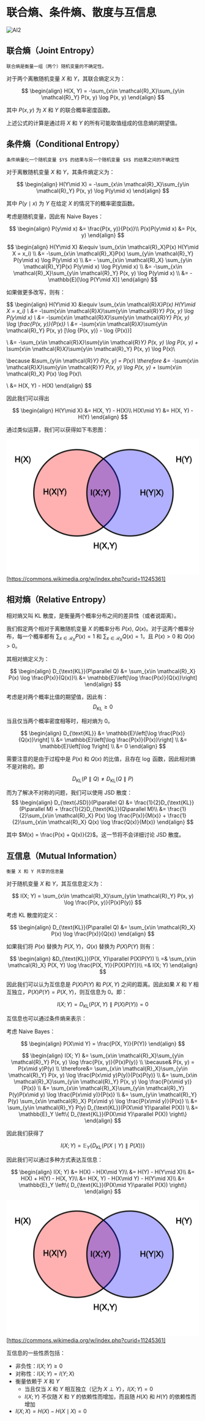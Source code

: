 # 联合熵、条件熵、散度与互信息

![AI2](https://img.shields.io/badge/LI-Artificial%20Inteligence%202-green)

## 联合熵（Joint Entropy）

```admonish note title=""
联合熵是衡量一组（两个）随机变量的不确定性。
```

对于两个离散随机变量 $X$ 和 $Y$，其联合熵定义为：

$$
\begin{align}
H(X, Y) = -\sum_{x\in \mathcal{R}_X}\sum_{y\in \mathcal{R}_Y} P(x, y) \log P(x, y)
\end{align}
$$

其中 $P(x, y)$ 为 $X$ 和 $Y$ 的联合概率密度函数。

上述公式的计算是通过将 $X$ 和 $Y$ 的所有可能取值组成的信息熵的期望值。

## 条件熵（Conditional Entropy）

```admonish note title=""
条件熵量化一个随机变量 $Y$ 的结果与另一个随机变量 $X$ 的结果之间的不确定性
```

对于离散随机变量 $X$ 和 $Y$，其条件熵定义为：

$$
\begin{align}
H(Y\mid X) = -\sum_{x\in \mathcal{R}_X}\sum_{y\in \mathcal{R}_Y} P(x, y) \log P(y\mid x)
\end{align}
$$

其中 $P(y\mid x)$ 为 $Y$ 在给定 $X$ 的情况下的概率密度函数。

考虑是随机变量，因此有 Naive Bayes：

$$
\begin{align}
    P(y\mid x) &= \frac{P(x, y)}{P(x)}\\
    P(x)P(y\mid x) &= P(x, y)
\end{align}
$$


$$
\begin{align}
H(Y\mid X) &\equiv \sum_{x\in \mathcal{R}_X}P(x) H(Y\mid X = x_i)
\\
&= -\sum_{x\in \mathcal{R}_X}P(x) \sum_{y\in \mathcal{R}_Y} P(y\mid x) \log P(y\mid x)
\\
&= - \sum_{x\in \mathcal{R}_X} \sum_{y\in \mathcal{R}_Y}P(x) P(y\mid x) \log P(y\mid x)
\\
&= -\sum_{x\in \mathcal{R}_X}\sum_{y\in \mathcal{R}_Y} P(x, y) \log P(y\mid x)
\\
&= -\mathbb{E}[\log P(Y\mid X)]
\end{align}
$$

如果做更多改写，则有：

$$
\begin{align}
H(Y\mid X) &\equiv \sum_{x\in \mathcal{R}_X}P(x) H(Y\mid X = x_i)
\\
&= -\sum_{x\in \mathcal{R}_X}\sum_{y\in \mathcal{R}_Y} P(x, y) \log P(y\mid x)
\\
&= -\sum_{x\in \mathcal{R}_X}\sum_{y\in \mathcal{R}_Y} P(x, y) \log \frac{P(x, y)}{P(x)}
\\
&= -\sum_{x\in \mathcal{R}_X}\sum_{y\in \mathcal{R}_Y} P(x, y) [\log {P(x, y)} - \log {P(x)}]

\\
&= -\sum_{x\in \mathcal{R}_X}\sum_{y\in \mathcal{R}_Y} P(x, y) \log P(x, y) + \sum_{x\in \mathcal{R}_X}\sum_{y\in \mathcal{R}_Y} P(x, y) \log P(x)\\

\because
&\sum_{y\in \mathcal{R}_Y} P(x, y) = P(x)\\
\therefore
&= -\sum_{x\in \mathcal{R}_X}\sum_{y\in \mathcal{R}_Y} P(x, y) \log P(x, y) + \sum_{x\in \mathcal{R}_X} P(x) \log P(x)\\

\\
&= H(X, Y) - H(X)
\end{align}
$$

因此我们可以得出

$$
\begin{align}
H(Y\mid X) &= H(X, Y) - H(X)\\
H(X\mid Y) &= H(X, Y) - H(Y)
\end{align}
$$

通过类似运算，我们可以获得如下韦恩图：

![](./img/venn-info.png)
[https://commons.wikimedia.org/w/index.php?curid=11245361]

## 相对熵（Relative Entropy）

相对熵又叫 KL 散度，是衡量两个概率分布之间的差异性（或者说距离）。

我们假定两个相对于离散随机变量 $X$ 的概率分布 $P(x)$, $Q(x)$。对于这两个概率分布，每一个概率都有 $\sum_{x\in \mathcal{R}_X}P(x) = 1$ 和 $\sum_{x\in \mathcal{R}_X}Q(x) = 1$，且 $P(x) > 0$ 和 $Q(x) > 0$。

其相对熵定义为：

$$
\begin{align}
D_{\text{KL}}(P\parallel Q) &= \sum_{x\in \mathcal{R}_X} P(x) \log \frac{P(x)}{Q(x)}\\
&= \mathbb{E}\left[\log \frac{P(x)}{Q(x)}\right]
\end{align}
$$

考虑是对两个概率比值的期望值，因此有：
$$
D_{\text{KL}} \geq  0
$$

当且仅当两个概率密度相等时，相对熵为 0。

$$
\begin{align}
D_{\text{KL}}
&= \mathbb{E}\left[\log \frac{P(x)}{Q(x)}\right]
\\
&= \mathbb{E}\left[\log \frac{P(x)}{P(x)}\right]
\\
&= \mathbb{E}\left[\log 1\right]
\\
&= 0
\end{align}
$$

需要注意的是由于过程中是 $P(x)$ 和 $Q(x)$ 的比值，且存在 $\log$ 函数，因此相对熵不是对称的。即

$$
D_{\text{KL}}(P\parallel Q) \neq D_{\text{KL}}(Q\parallel P)
$$

而为了解决不对称的问题，我们可以使用 JSD 散度：
$$
\begin{align}
D_{\text{JSD}}(P\parallel Q) &= \frac{1}{2}D_{\text{KL}}(P\parallel M) + \frac{1}{2}D_{\text{KL}}(Q\parallel M)\\
&= \frac{1}{2}\sum_{x\in \mathcal{R}_X} P(x) \log \frac{P(x)}{M(x)} + \frac{1}{2}\sum_{x\in \mathcal{R}_X} Q(x) \log \frac{Q(x)}{M(x)}
\end{align}
$$

其中 $M(x) = \frac{P(x) + Q(x)}{2}$。这一节将不会详细讨论 JSD 散度。

## 互信息（Mutual Information）

```admonish note title=""
衡量 X 和 Y 共享的信息量
```

对于随机变量 $X$ 和 $Y$，其互信息定义为：

$$
I(X; Y) = \sum_{x\in \mathcal{R}_X}\sum_{y\in \mathcal{R}_Y} P(x, y) \log \frac{P(x, y)}{P(x)P(y)}
$$

考虑 KL 散度的定义：

$$
\begin{align}
D_{\text{KL}}(P\parallel Q) &= \sum_{x\in \mathcal{R}_X} P(x) \log \frac{P(x)}{Q(x)}
\end{align}
$$

如果我们将 $P(x)$ 替换为 $P(X, Y)$，$Q(x)$ 替换为 $P(X)P(Y)$ 则有：

$$
\begin{align}
&D_{\text{KL}}(P(X, Y)\parallel P(X)P(Y)) \\
=& \sum_{x\in \mathcal{R}_X} P(X, Y) \log \frac{P(X, Y)}{P(X)P(Y)}\\
=& I(X; Y)
\end{align}
$$

因此我们可以认为互信息是 $P(X)P(Y)$ 和 $P(X, Y)$ 之间的距离。因此如果 $X$ 和 $Y$ 相互独立，$P(X)P(Y) = P(X, Y)$，则互信息为 0。即：

$$
I(X; Y) = D_{\text{KL}}(P(X, Y)\parallel P(X)P(Y)) = 0
$$

互信息也可以通过条件熵来表示：

考虑 Naive Bayes：

$$
\begin{align}
P(X\mid Y) = \frac{P(X, Y)}{P(Y)}
\end{align}
$$

$$
\begin{align}
I(X; Y) &= \sum_{x\in \mathcal{R}_X}\sum_{y\in \mathcal{R}_Y} P(x, y) \log \frac{P(x, y)}{P(x)P(y)}
\\
\because& P(x, y) = P(x\mid y)P(y)
\\
\therefore&= \sum_{x\in \mathcal{R}_X}\sum_{y\in \mathcal{R}_Y} P(x, y) \log \frac{P(x\mid y)P(y)}{P(x)P(y)}
\\
&= \sum_{x\in \mathcal{R}_X}\sum_{y\in \mathcal{R}_Y} P(x, y) \log \frac{P(x\mid y)}{P(x)}
\\
&= \sum_{x\in \mathcal{R}_X}\sum_{y\in \mathcal{R}_Y} P(y)P(x\mid y) \log \frac{P(x\mid y)}{P(x)}
\\
&= \sum_{y\in \mathcal{R}_Y}  P(y) \sum_{x\in \mathcal{R}_X} P(x\mid y) \log \frac{P(x\mid y)}{P(x)}
\\
&= \sum_{y\in \mathcal{R}_Y}  P(y) D_{\text{KL}}(P(X\mid Y)\parallel P(X))
\\
&= \mathbb{E}_Y \left\{ D_{\text{KL}}(P(X\mid Y)\parallel P(X)) \right\}
\end{align}
$$

因此我们获得了

$$
I(X; Y) = \mathbb{E}_Y \left\{ D_{\text{KL}}(P(X\mid Y)\parallel P(X)) \right\}
$$

因此我们可以通过多种方式表达互信息：

$$
\begin{align}
I(X; Y) &= H(X) - H(X\mid Y)\\
&= H(Y) - H(Y\mid X)\\
&= H(X) + H(Y) - H(X, Y)\\
&= H(X, Y) - H(X\mid Y) - H(Y\mid X)\\
&= \mathbb{E}_Y \left\{ D_{\text{KL}}(P(X\mid Y)\parallel P(X)) \right\}
\end{align}
$$

![](./img/venn-info.png)
[https://commons.wikimedia.org/w/index.php?curid=11245361]

互信息的一些性质包括：
- 非负性：$I(X; Y) \geq 0$
- 对称性：$I(X; Y) = I(Y; X)$
- 衡量依赖于 $X$ 和 $Y$
  - 当且仅当 $X$ 和 $Y$ 相互独立（记为 $X \perp Y$），$I(X; Y) = 0$
  - $I(X; Y)$ 不仅随 $X$ 和 $Y$ 的依赖性而增加，而且随 $H(X)$ 和 $H(Y)$ 的依赖性而增加
- $I(X; X) = H(X) - H(X\mid X) =  0$